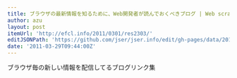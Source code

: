 ```yaml
---
title: ブラウザの最新情報を知るために、Web開発者が読んでおくべきブログ | Web scratch
author: azu
layout: post
itemUrl: 'http://efcl.info/2011/0301/res2303/'
editJSONPath: 'https://github.com/jser/jser.info/edit/gh-pages/data/2011/03/index.json'
date: '2011-03-29T09:44:00Z'
---
```

ブラウザ毎の新しい情報を配信してるブログリンク集
